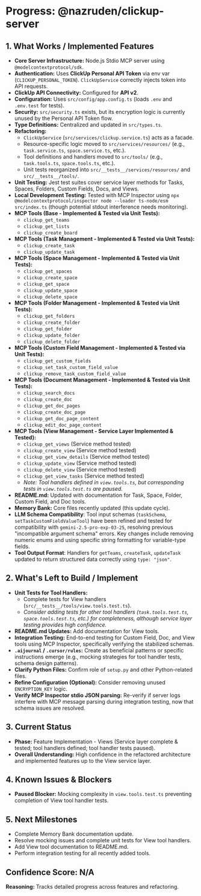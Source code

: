 # Progress: @nazruden/clickup-server

## 1. What Works / Implemented Features

- **Core Server Infrastructure:** Node.js Stdio MCP server using `@modelcontextprotocol/sdk`.
- **Authentication:** Uses **ClickUp Personal API Token** via env var (`CLICKUP_PERSONAL_TOKEN`). `ClickUpService` correctly injects token into API requests.
- **ClickUp API Connectivity:** Configured for **API v2**.
- **Configuration:** Uses `src/config/app.config.ts` (loads `.env` and `.env.test` for tests).
- **Security:** `src/security.ts` exists, but its encryption logic is currently unused by the Personal API Token flow.
- **Type Definitions:** Centralized and updated in `src/types.ts`.
- **Refactoring:**
  - `ClickUpService` (`src/services/clickup.service.ts`) acts as a facade.
  - Resource-specific logic moved to `src/services/resources/` (e.g., `task.service.ts`, `space.service.ts`, etc.).
  - Tool definitions and handlers moved to `src/tools/` (e.g., `task.tools.ts`, `space.tools.ts`, etc.).
  - Unit tests reorganized into `src/__tests__/services/resources/` and `src/__tests__/tools/`.
- **Unit Testing:** Jest test suites cover service layer methods for Tasks, Spaces, Folders, Custom Fields, Docs, and Views.
- **Local Development Testing:** Tested with MCP Inspector using `npx @modelcontextprotocol/inspector node --loader ts-node/esm src/index.ts` (though potential stdout interference needs monitoring).
- **MCP Tools (Base - Implemented & Tested via Unit Tests):**
  - `clickup_get_teams`
  - `clickup_get_lists`
  - `clickup_create_board`
- **MCP Tools (Task Management - Implemented & Tested via Unit Tests):**
  - `clickup_create_task`
  - `clickup_update_task`
- **MCP Tools (Space Management - Implemented & Tested via Unit Tests):**
  - `clickup_get_spaces`
  - `clickup_create_space`
  - `clickup_get_space`
  - `clickup_update_space`
  - `clickup_delete_space`
- **MCP Tools (Folder Management - Implemented & Tested via Unit Tests):**
  - `clickup_get_folders`
  - `clickup_create_folder`
  - `clickup_get_folder`
  - `clickup_update_folder`
  - `clickup_delete_folder`
- **MCP Tools (Custom Field Management - Implemented & Tested via Unit Tests):**
  - `clickup_get_custom_fields`
  - `clickup_set_task_custom_field_value`
  - `clickup_remove_task_custom_field_value`
- **MCP Tools (Document Management - Implemented & Tested via Unit Tests):**
  - `clickup_search_docs`
  - `clickup_create_doc`
  - `clickup_get_doc_pages`
  - `clickup_create_doc_page`
  - `clickup_get_doc_page_content`
  - `clickup_edit_doc_page_content`
- **MCP Tools (View Management - Service Layer Implemented & Tested):**
  - `clickup_get_views` (Service method tested)
  - `clickup_create_view` (Service method tested)
  - `clickup_get_view_details` (Service method tested)
  - `clickup_update_view` (Service method tested)
  - `clickup_delete_view` (Service method tested)
  - `clickup_get_view_tasks` (Service method tested)
  - _Note: Tool handlers defined in `view.tools.ts`, but corresponding tests in `view.tools.test.ts` are paused._
- **README.md:** Updated with documentation for Task, Space, Folder, Custom Field, and Doc tools.
- **Memory Bank:** Core files recently updated (this update cycle).
- **LLM Schema Compatibility**: Tool input schemas (`taskSchema`, `setTaskCustomFieldValueTool`) have been refined and tested for compatibility with `gemini-2.5-pro-exp-03-25`, resolving previous "incompatible argument schema" errors. Key changes include removing numeric enums and using specific string formatting for variable-type fields.
- **Tool Output Format**: Handlers for `getTeams`, `createTask`, `updateTask` updated to return structured data correctly using `type: "json"`.

## 2. What's Left to Build / Implement

- **Unit Tests for Tool Handlers:**
  - Complete tests for View handlers (`src/__tests__/tools/view.tools.test.ts`).
  - _Consider adding tests for other tool handlers (`task.tools.test.ts`, `space.tools.test.ts`, etc.) for completeness, although service layer testing provides high confidence._
- **README.md Updates:** Add documentation for View tools.
- **Integration Testing:** End-to-end testing for Custom Field, Doc, and View tools using MCP Inspector, specifically verifying the stabilized schemas.
- **`.aijournal` / `.cursor/rules`:** Create as beneficial patterns or specific instructions emerge (e.g., mocking strategies for tool handler tests, schema design patterns).
- **Clarify Python Files:** Confirm role of `setup.py` and other Python-related files.
- **Refine Configuration (Optional):** Consider removing unused `ENCRYPTION_KEY` logic.
- **Verify MCP Inspector stdio JSON parsing:** Re-verify if server logs interfere with MCP message parsing during integration testing, now that schema issues are resolved.

## 3. Current Status

- **Phase:** Feature Implementation - Views (Service layer complete & tested; tool handlers defined; tool handler tests paused).
- **Overall Understanding:** High confidence in the refactored architecture and implemented features up to the View service layer.

## 4. Known Issues & Blockers

- **Paused Blocker:** Mocking complexity in `view.tools.test.ts` preventing completion of View tool handler tests.

## 5. Next Milestones

- Complete Memory Bank documentation update.
- Resolve mocking issues and complete unit tests for View tool handlers.
- Add View tool documentation to README.md.
- Perform integration testing for all recently added tools.

## Confidence Score: N/A

**Reasoning:** Tracks detailed progress across features and refactoring.
